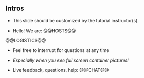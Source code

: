 ## Intros

- This slide should be customized by the tutorial instructor(s).

- Hello! We are:
@@HOSTS@@

<!-- .dummy[
   - .emoji[👩🏻‍🏫] Ann O'Nymous ([@...](https://twitter.com/...), Megacorp Inc)

   - .emoji[👨🏾‍🎓] Stu Dent ([@...](https://twitter.com/...), University of Wakanda)

   - .emoji[👷🏻‍♀️] AJ ([@s0ulshake](https://twitter.com/s0ulshake), Travis CI)

   - .emoji[🚁] Alexandre ([@alexbuisine](https://twitter.com/alexbuisine), Enix SAS)

   - .emoji[🐳] Jérôme ([@jpetazzo](https://twitter.com/jpetazzo), Enix SAS)

   - .emoji[⛵] Jérémy ([@jeremygarrouste](twitter.com/jeremygarrouste), Inpiwee)

   - .emoji[🎧] Romain ([@rdegez](https://twitter.com/rdegez), Enix SAS)

] -->

@@LOGISTICS@@

- Feel free to interrupt for questions at any time

- *Especially when you see full screen container pictures!*

- Live feedback, questions, help: @@CHAT@@
